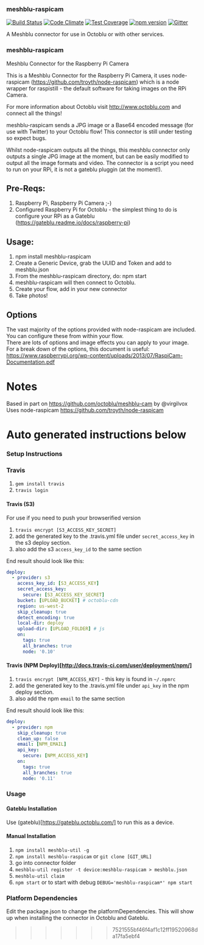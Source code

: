 
### meshblu-raspicam

[![Build Status](https://travis-ci.org/octoblu/meshblu-raspicam.svg?branch=master)](https://travis-ci.org/octoblu/meshblu-raspicam)
[![Code Climate](https://codeclimate.com/github/octoblu/meshblu-raspicam/badges/gpa.svg)](https://codeclimate.com/github/octoblu/meshblu-raspicam)
[![Test Coverage](https://codeclimate.com/github/octoblu/meshblu-raspicam/badges/coverage.svg)](https://codeclimate.com/github/octoblu/meshblu-raspicam)
[![npm version](https://badge.fury.io/js/meshblu-raspicam.svg)](http://badge.fury.io/js/meshblu-raspicam)
[![Gitter](https://badges.gitter.im/octoblu/help.svg)](https://gitter.im/octoblu/help)

A Meshblu connector for use in Octoblu or with other services.

### meshblu-raspicam
Meshblu Connector for the Raspberry Pi Camera

This is a Meshblu Connector for the Raspberry Pi Camera, it uses node-raspicam (https://github.com/troyth/node-raspicam) which is 
a node wrapper for raspistill - the default software for taking images on the RPi Camera.

For more information about Octoblu visit http://www.octoblu.com and connect all the things!

meshblu-raspicam sends a JPG image or a Base64 encoded message (for use with Twitter) to your Octoblu flow!
This connector is still under testing so expect bugs.

Whilst node-raspicam outputs all the things, this meshblu connector only outputs a single JPG image at the moment, but can be 
easily modified to output all the image formats and video. The connector is a script you need to run on your RPi, it is not a gateblu pluggin (at the moment!).

## Pre-Reqs:
1. Raspberry Pi, Raspberry Pi Camera ;-)
2. Configured Raspberry Pi for Octoblu - the simplest thing to do is configure your RPi as a Gateblu (https://gateblu.readme.io/docs/raspberry-pi)

## Usage:
1. npm install meshblu-raspicam
2. Create a Generic Device, grab the UUID and Token and add to meshblu.json
3. From the meshblu-raspicam directory, do: npm start
4. meshblu-raspicam will then connect to Octoblu.
5. Create your flow, add in your new connector
6. Take photos!

## Options
The vast majority of the options provided with node-raspicam are included.  You can configure these from within your flow.  
There are lots of options and image effects you can apply to your image.  
For a break down of the options, this document is useful: https://www.raspberrypi.org/wp-content/uploads/2013/07/RaspiCam-Documentation.pdf

# Notes
Based in part on https://github.com/octoblu/meshblu-cam by @virgilvox
Uses node-raspicam https://github.com/troyth/node-raspicam

# Auto generated instructions below

### Setup Instructions

### Travis

1. `gem install travis`
1. `travis login`

#### Travis (S3)

For use if you need to push your browserified version

1. `travis encrypt [S3_ACCESS_KEY_SECRET]`
1. add the generated key to the .travis.yml file under `secret_access_key` in the s3 deploy section.
1. also add the s3 `access_key_id` to the same section

End result should look like this:

```yml
deploy:
  - provider: s3
    access_key_id: [S3_ACCESS_KEY]
    secret_access_key:
      secure: [S3_ACCESS_KEY_SECRET]
    bucket: [UPLOAD_BUCKET] # octoblu-cdn
    region: us-west-2
    skip_cleanup: true
    detect_encoding: true
    local-dir: deploy
    upload-dir: [UPLOAD_FOLDER] # js
    on:
      tags: true
      all_branches: true
      node: '0.10'
```

#### Travis (NPM Deploy)[http://docs.travis-ci.com/user/deployment/npm/]

1. `travis encrypt [NPM_ACCESS_KEY]` - this key is found in `~/.npmrc`
1. add the generated key to the .travis.yml file under `api_key` in the npm deploy section.
1. also add the npm `email` to the same section

End result should look like this:

```yml
deploy:
  - provider: npm
    skip_cleanup: true
    clean_up: false
    email: [NPM_EMAIL]
    api_key:
      secure: [NPM_ACCESS_KEY]
    on:
      tags: true
      all_branches: true
      node: '0.11'
```

### Usage

#### Gateblu Installation

Use (gateblu)[https://gateblu.octoblu.com/] to run this as a device.

#### Manual Installation

1. `npm install meshblu-util -g`
1. `npm install meshblu-raspicam` or `git clone [GIT_URL]`
1. go into connector folder
1. `meshblu-util register -t device:meshblu-raspicam > meshblu.json`
1. `meshblu-util claim`
1. `npm start` or to start with debug `DEBUG='meshblu-raspicam*' npm start`


### Platform Dependencies

Edit the package.json to change the platformDependencies. This will show up when installing the connector in Octoblu and Gateblu.




>>>>>>> 7521555bf46f4af1c12ff19520968da17fa5ebf4
